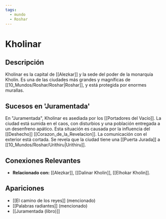 ```yaml
---
tags:
  - mundo
  - Roshar
---
```


# Kholinar

## Descripción
Kholinar es la capital de [[Alezkar]] y la sede del poder de la monarquía Kholin. Es una de las ciudades más grandes y magníficas de [[10_Mundos/Roshar/Roshar|Roshar]], y está protegida por enormes murallas.

## Sucesos en 'Juramentada'
En "Juramentada", Kholinar es asediada por los [[Portadores del Vacío]]. La ciudad está sumida en el caos, con disturbios y una población entregada a un desenfreno apático. Esta situación es causada por la influencia del [[Deshecho]] [[Corazon_de_la_Revelacion]]. La comunicación con el exterior está cortada. Se revela que la ciudad tiene una [[Puerta Jurada]] a [[10_Mundos/Roshar/Urithiru|Urithiru]].

## Conexiones Relevantes
* **Relacionado con:** [[Alezkar]], [[Dalinar Kholin]], [[Elhokar Kholin]].

## Apariciones
* [[El camino de los reyes]] (mencionado)
* [[Palabras radiantes]] (mencionado)
* [[Juramentada (libro)]]
